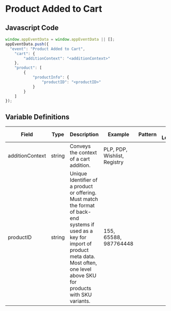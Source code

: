 # Product Added to Cart

### 

## Javascript Code
```js
window.appEventData = window.appEventData || [];
appEventData.push({
  "event": "Product Added to Cart",
    "cart": {
        "additionContext": "<additionContext>"
    },
    "product": [
        {
            "productInfo": {
                "productID": "<productID>"
            }
        }
    ]
});
```

## Variable Definitions

|Field|Type|Description|Example|Pattern|Min Length|Max Length|Minimum|Maximum|Multiple Of|
| --- | --- | --- | --- | --- | --- | --- | --- | --- | --- |
|additionContext|string|Conveys the context of a cart addition. |PLP, PDP, Wishlist, Registry|||||||
|productID|string|Unique Identifier of a product or offering.  Must match the format of back-end systems if used as a key for import of product meta data. Most often, one level above SKU for products with SKU variants. |155, 65588, 987764448|||||||
